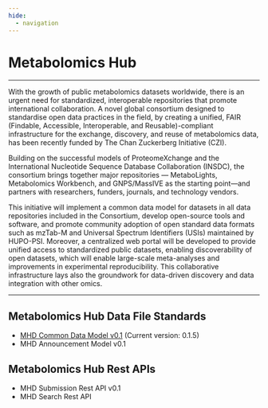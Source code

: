 ```yaml
---
hide:
  - navigation
---
```

# Metabolomics Hub
---


With the growth of public metabolomics datasets worldwide, there is an urgent need for standardized, interoperable repositories that promote international collaboration. A novel global consortium designed to standardise open data practices in the field, by creating a unified, FAIR (Findable, Accessible, Interoperable, and Reusable)-compliant infrastructure for the exchange, discovery, and reuse of metabolomics data, has been recently funded by The Chan Zuckerberg Initiative (CZI).


Building on the successful models of ProteomeXchange and the International Nucleotide Sequence Database Collaboration (INSDC), the consortium brings together major repositories — MetaboLights, Metabolomics Workbench, and GNPS/MassIVE as the starting point—and partners with researchers, funders, journals, and technology vendors.


This initiative will implement a common data model for datasets in all data repositories included in the Consortium, develop open-source tools and software, and promote community adoption of open standard data formats such as mzTab-M and Universal Spectrum Identifiers (USIs) maintained by HUPO-PSI. Moreover, a centralized web portal will be developed to provide unified access to standardized public datasets, enabling discoverability of open datasets, which will enable large-scale meta-analyses and improvements in experimental reproducibility. This collaborative infrastructure lays also the groundwork for data-driven discovery and data integration with other omics.

---

## Metabolomics Hub Data File Standards
* [MHD Common Data Model v0.1](mhd/index.md) (Current version: 0.1.5)
* MHD Announcement Model v0.1

## Metabolomics Hub Rest APIs
* MHD Submission Rest API v0.1
* MHD Search Rest API

